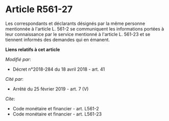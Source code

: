 # Article R561-27

Les correspondants et déclarants désignés par la même personne mentionnée à l'article L. 561-2 se communiquent les
informations portées à leur connaissance par le service mentionné à l'article L. 561-23 et se tiennent informés des demandes
qui en émanent.

**Liens relatifs à cet article**

_Modifié par_:

  - Décret n°2018-284 du 18 avril 2018 - art. 41

_Cité par_:

  - Arrêté du 25 février 2019 - art. 7 (V)

_Cite_:

  - Code monétaire et financier - art. L561-2
  - Code monétaire et financier - art. L561-23
